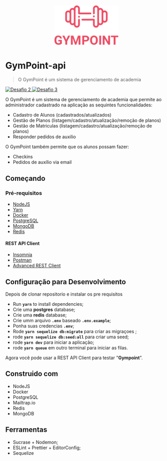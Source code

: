 <h1 align="center">
  <img alt="Gympoint" title="Gympoint" src="https://github.com/lucaslamar/gym-point-api/blob/master/src/img/gympoint_logo.png" width="200px" />
</h1>

# GymPoint-api
> O GymPoint é um sistema de gerenciamento de academia


  <a href="https://github.com/Rocketseat/bootcamp-gostack-desafio-02/blob/master/README.md#desafio-02-iniciando-aplica%C3%A7%C3%A3o"><img alt="Desafio 2" src="https://img.shields.io/badge/gympoint-desafio%202-brightgreen"> </a><a href="https://github.com/Rocketseat/bootcamp-gostack-desafio-03/blob/master/README.md#desafio-03-continuando-aplica%C3%A7%C3%A3o"><img alt="Desafio 3" src="https://img.shields.io/badge/gympoint-desafio%203-brightgreen"></a>



O GymPoint é um sistema de gerenciamento de academia que permite ao administrador cadastrado na aplicação as sequintes funcionalidades:
- Cadastro de Alunos (cadastrados/atualizados)
- Gestão de Planos (listagem/cadastro/atualização/remoção de planos)
- Gestão de Matriculas (listagem/cadastro/atualização/remoção de planos)
- Responder pedidos de auxilio

O GymPoint também permite que os alunos possam fazer:
- Checkins
- Pedidos de auxílio via email

 ## Começando

 <h3>Pré-requisitos</h3>

<ul>
    <li> <a href="https://nodejs.org/en/download/package-manager/"> NodeJS </a></li>
    <li> <a href="https://yarnpkg.com/en/docs/getting-started">Yarn</a> </li>
    <li> <a href="https://www.docker.com/get-started"> Docker </a> </li>
    <li> <a href="https://hub.docker.com/_/postgres">PostgreSQL</a> </li>
    <li> <a href="https://hub.docker.com/_/mongo">MongoDB</a> </li>
    <li> <a href="https://hub.docker.com/_/redis"> Redis </a> </li>
</ul>

<h4>REST API Client</h4>
<ul>
  <li><a href="https://insomnia.rest/">Insomnia</a></li>
  <li><a href="https://www.getpostman.com/">Postman</a></li>
  <li><a href="https://install.advancedrestclient.com/install">Advanced REST Client</a></li>
</ul>


## Configuração para Desenvolvimento

Depois de clonar repositorio e instalar os pre requisitos

- Run **`yarn`** to install dependencies;
- Crie uma **postgres** database;
- Crie uma **redis** database;
- Crie umm arquivo **`.env`** baseado **`.env.example`**;
- Ponha suas credencias **`.env`**;
- Rode **`yarn sequelize db:migrate`** para criar as migraçoes ;
- rode **`yarn sequelize db:seed:all`** para criar uma seed;
- rode **`yarn dev`** para iniciar a aplicação;
- rode **`yarn queue`** em outro terminal para iniciar as filas.

Agora você pode usar a REST API Client para testar "**Gympoint**".

## Construido com
<ul>
  <li>NodeJS</li>
  <li>Docker</li>
  <li>PostgreSQL</li>
  <li>Mailtrap.io</li>
  <li>Redis</li>
  <li>MongoDB</li>
</ul>

## Ferramentas
<ul>
  <li>Sucrase + Nodemon;</li>
  <li>ESLint + Prettier + EditorConfig;</li>
  <li>Sequelize</li>
</ul>




